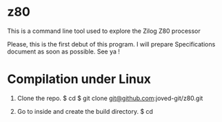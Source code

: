 # z80
This is a command line tool used to explore the Zilog Z80 processor

Please, this is the first debut of this program. I will prepare Specifications document as soon as possible.
See ya !

# Compilation under Linux

1. Clone the repo.
$ cd <bla>
$ git clone git@github.com:joved-git/z80.git


2. Go to inside and create the build directory.
$ cd


